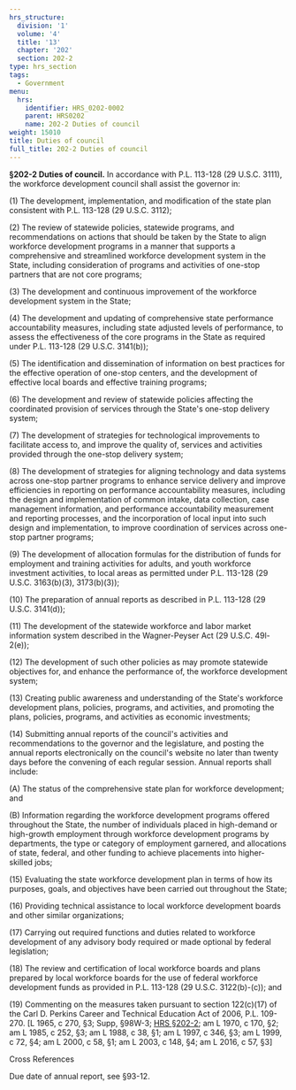 ```yaml
---
hrs_structure:
  division: '1'
  volume: '4'
  title: '13'
  chapter: '202'
  section: 202-2
type: hrs_section
tags:
  - Government
menu:
  hrs:
    identifier: HRS_0202-0002
    parent: HRS0202
    name: 202-2 Duties of council
weight: 15010
title: Duties of council
full_title: 202-2 Duties of council
---
```

**§202-2 Duties of council.** In accordance with P.L. 113-128 (29 U.S.C. 3111), the workforce development council shall assist the governor in:

(1) The development, implementation, and modification of the state plan consistent with P.L. 113-128 (29 U.S.C. 3112);

(2) The review of statewide policies, statewide programs, and recommendations on actions that should be taken by the State to align workforce development programs in a manner that supports a comprehensive and streamlined workforce development system in the State, including consideration of programs and activities of one-stop partners that are not core programs;

(3) The development and continuous improvement of the workforce development system in the State;

(4) The development and updating of comprehensive state performance accountability measures, including state adjusted levels of performance, to assess the effectiveness of the core programs in the State as required under P.L. 113-128 (29 U.S.C. 3141(b));

(5) The identification and dissemination of information on best practices for the effective operation of one-stop centers, and the development of effective local boards and effective training programs;

(6) The development and review of statewide policies affecting the coordinated provision of services through the State's one-stop delivery system;

(7) The development of strategies for technological improvements to facilitate access to, and improve the quality of, services and activities provided through the one-stop delivery system;

(8) The development of strategies for aligning technology and data systems across one-stop partner programs to enhance service delivery and improve efficiencies in reporting on performance accountability measures, including the design and implementation of common intake, data collection, case management information, and performance accountability measurement and reporting processes, and the incorporation of local input into such design and implementation, to improve coordination of services across one-stop partner programs;

(9) The development of allocation formulas for the distribution of funds for employment and training activities for adults, and youth workforce investment activities, to local areas as permitted under P.L. 113-128 (29 U.S.C. 3163(b)(3), 3173(b)(3));

(10) The preparation of annual reports as described in P.L. 113-128 (29 U.S.C. 3141(d));

(11) The development of the statewide workforce and labor market information system described in the Wagner-Peyser Act (29 U.S.C. 49l-2(e));

(12) The development of such other policies as may promote statewide objectives for, and enhance the performance of, the workforce development system;

(13) Creating public awareness and understanding of the State's workforce development plans, policies, programs, and activities, and promoting the plans, policies, programs, and activities as economic investments;

(14) Submitting annual reports of the council's activities and recommendations to the governor and the legislature, and posting the annual reports electronically on the council's website no later than twenty days before the convening of each regular session. Annual reports shall include:

(A) The status of the comprehensive state plan for workforce development; and

(B) Information regarding the workforce development programs offered throughout the State, the number of individuals placed in high-demand or high-growth employment through workforce development programs by departments, the type or category of employment garnered, and allocations of state, federal, and other funding to achieve placements into higher-skilled jobs;

(15) Evaluating the state workforce development plan in terms of how its purposes, goals, and objectives have been carried out throughout the State;

(16) Providing technical assistance to local workforce development boards and other similar organizations;

(17) Carrying out required functions and duties related to workforce development of any advisory body required or made optional by federal legislation;

(18) The review and certification of local workforce boards and plans prepared by local workforce boards for the use of federal workforce development funds as provided in P.L. 113-128 (29 U.S.C. 3122(b)-(c)); and

(19) Commenting on the measures taken pursuant to section 122(c)(17) of the Carl D. Perkins Career and Technical Education Act of 2006, P.L. 109-270\. [L 1965, c 270, §3; Supp, §98W-3; [HRS §202-2](/title-13/chapter-202/section-202-2/); am L 1970, c 170, §2; am L 1985, c 252, §3; am L 1988, c 38, §1; am L 1997, c 346, §3; am L 1999, c 72, §4; am L 2000, c 58, §1; am L 2003, c 148, §4; am L 2016, c 57, §3]

Cross References

Due date of annual report, see §93-12.